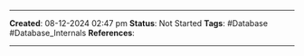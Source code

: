_____
**Created**: 08-12-2024 02:47 pm
**Status**: Not Started
**Tags**: #Database #Database_Internals 
**References**: 
______